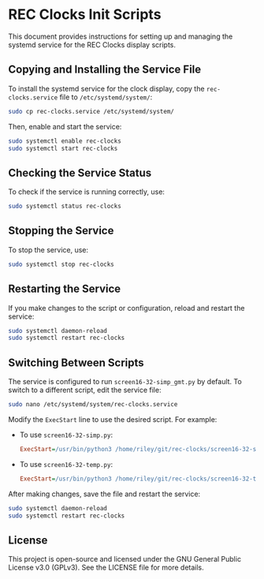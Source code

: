 # REC Clocks Init Scripts

This document provides instructions for setting up and managing the systemd service for the REC Clocks display scripts.

## Copying and Installing the Service File

To install the systemd service for the clock display, copy the `rec-clocks.service` file to `/etc/systemd/system/`:

```bash
sudo cp rec-clocks.service /etc/systemd/system/
```

Then, enable and start the service:

```bash
sudo systemctl enable rec-clocks
sudo systemctl start rec-clocks
```

## Checking the Service Status

To check if the service is running correctly, use:

```bash
sudo systemctl status rec-clocks
```

## Stopping the Service

To stop the service, use:

```bash
sudo systemctl stop rec-clocks
```

## Restarting the Service

If you make changes to the script or configuration, reload and restart the service:

```bash
sudo systemctl daemon-reload
sudo systemctl restart rec-clocks
```

## Switching Between Scripts

The service is configured to run `screen16-32-simp_gmt.py` by default. To switch to a different script, edit the service file:

```bash
sudo nano /etc/systemd/system/rec-clocks.service
```

Modify the `ExecStart` line to use the desired script. For example:

- To use `screen16-32-simp.py`:
  ```ini
  ExecStart=/usr/bin/python3 /home/riley/git/rec-clocks/screen16-32-simp.py
  ```
- To use `screen16-32-temp.py`:
  ```ini
  ExecStart=/usr/bin/python3 /home/riley/git/rec-clocks/screen16-32-temp.py
  ```

After making changes, save the file and restart the service:

```bash
sudo systemctl daemon-reload
sudo systemctl restart rec-clocks
```

## License
This project is open-source and licensed under the GNU General Public License v3.0 (GPLv3). See the LICENSE file for more details.


